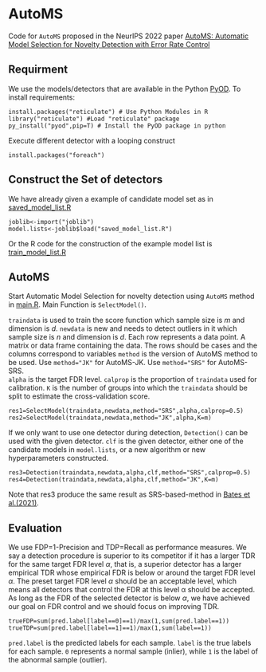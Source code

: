 # AutoMS
Code for `AutoMS` proposed in the NeurIPS 2022 paper [AutoMS: Automatic Model Selection for Novelty Detection with Error Rate Control](https://openreview.net/forum?id=HIslGib8XD&noteId=w4bHLYK4ZA9&referrer=%5BAuthor%20Console%5D(%2Fgroup%3Fid%3DNeurIPS.cc%2F2022%2FConference%2FAuthors%23your-submissions))
## Requirment
We use the models/detectors that are available in the Python [PyOD](https://github.com/yzhao062/pyod).
To install requirements:
```
install.packages("reticulate") # Use Python Modules in R
library("reticulate") #Load "reticulate" package
py_install("pyod",pip=T) # Install the PyOD package in python
```
Execute different detector with a looping construct 
```
install.packages("foreach") 
```
## Construct the Set of detectors
We have already given a example of candidate model set as in [saved_model_list.R](./saved_model_list.R)
```
joblib<-import("joblib")
model.lists<-joblib$load("saved_model_list.R")
```
Or the R code for the construction of the example model list is [train_model_list.R](./train_model_list.R)
## AutoMS
Start Automatic Model Selection for novelty detection using `AutoMS` method in [main.R](./main.R).
Main Function is `SelectModel()`.

`traindata` is used to train the score function which sample size is $m$ and dimension is $d$.
`newdata` is new and needs to detect outliers in it which sample size is $n$ and dimension is $d$.
Each row represents a data point. A matrix or data frame containing the data. The rows should be cases and the columns correspond to variables
`method` is the version of AutoMS method to be used. Use `method="JK"` for AutoMS-JK. Use `method="SRS"` for AutoMS-SRS.  
`alpha` is the target FDR level.
`calprop` is the proportion of `traindata` used for calibration.
`K` is the number of groups into which the `traindata` should be split to estimate the cross-validation score. 
```
res1=SelectModel(traindata,newdata,method="SRS",alpha,calprop=0.5)
res2=SelectModel(traindata,newdata,method="JK",alpha,K=m)
```
If we only want to use one detector during detection, `Detection()` can be used with the given detector.
`clf` is the given detector, either one of the candidate models in `model.lists`, or a new algorithm or new hyperparameters constructed.
```
res3=Detection(traindata,newdata,alpha,clf,method="SRS",calprop=0.5)
res4=Detection(traindata,newdata,alpha,clf,method="JK",K=m)
```
Note that res3 produce the same result as SRS-based-method in [Bates et al.(2021)](https://arxiv.org/abs/2104.08279).
## Evaluation
We use FDP=1-Precision and TDP=Recall as performance measures. We say a detection procedure is superior to its competitor if it has a larger TDR for the same target FDR level $\alpha$, that is, a superior detector has a larger empirical TDR whose empirical FDR is below or around the target FDR level $\alpha$. The preset target FDR level $\alpha$ should be an acceptable level, which means all detectors that control the FDR at this level α should be accepted. As long as the FDR of the selected detector is below $\alpha$, we have achieved our goal on FDR control and we should focus on improving TDR. 
```
trueFDP=sum(pred.label[label==0]==1)/max(1,sum(pred.label==1))
trueTDP=sum(pred.label[label==1]==1)/max(1,sum(label==1))
```
`pred.label` is the predicted labels for each sample. `label` is the true labels for each sample. `0` represents a normal sample (inlier), while `1` is the label of the abnormal sample (outlier).
